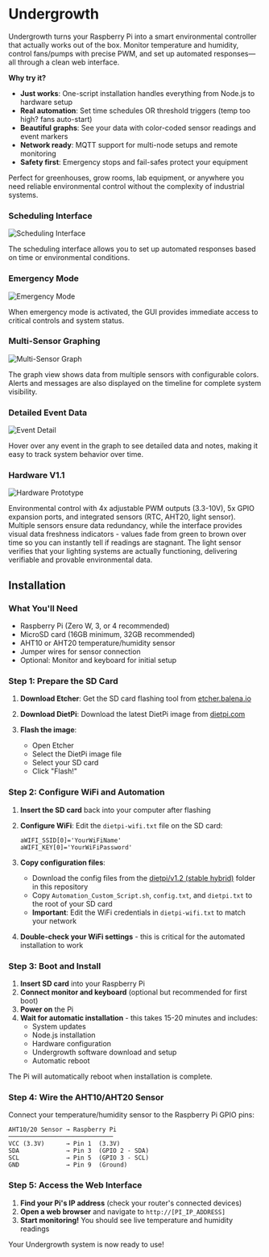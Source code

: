 # Undergrowth

Undergrowth turns your Raspberry Pi into a smart environmental controller that actually works out of the box. Monitor temperature and humidity, control fans/pumps with precise PWM, and set up automated responses—all through a clean web interface.

**Why try it?**
- **Just works**: One-script installation handles everything from Node.js to hardware setup
- **Real automation**: Set time schedules OR threshold triggers (temp too high? fans auto-start)
- **Beautiful graphs**: See your data with color-coded sensor readings and event markers
- **Network ready**: MQTT support for multi-node setups and remote monitoring
- **Safety first**: Emergency stops and fail-safes protect your equipment

Perfect for greenhouses, grow rooms, lab equipment, or anywhere you need reliable environmental control without the complexity of industrial systems.

### Scheduling Interface
![Scheduling Interface](public/assets/screenshots/image-2025-06-06-225754.png)

The scheduling interface allows you to set up automated responses based on time or environmental conditions.

### Emergency Mode
![Emergency Mode](public/assets/screenshots/image-2025-06-06-225848.png)

When emergency mode is activated, the GUI provides immediate access to critical controls and system status.

### Multi-Sensor Graphing
![Multi-Sensor Graph](public/assets/screenshots/image-2025-06-07-163954.png)

The graph view shows data from multiple sensors with configurable colors. Alerts and messages are also displayed on the timeline for complete system visibility.

### Detailed Event Data
![Event Detail](public/assets/screenshots/image-2025-06-07-164051.png)

Hover over any event in the graph to see detailed data and notes, making it easy to track system behavior over time.

### Hardware V1.1
![Hardware Prototype](public/assets/screenshots/image-2025-06-22-183414.png)

Environmental control with 4x adjustable PWM outputs (3.3-10V), 5x GPIO expansion ports, and integrated sensors (RTC, AHT20, light sensor). Multiple sensors ensure data redundancy, while the interface provides visual data freshness indicators - values fade from green to brown over time so you can instantly tell if readings are stagnant. The light sensor verifies that your lighting systems are actually functioning, delivering verifiable and provable environmental data.

## Installation

### What You'll Need
- Raspberry Pi (Zero W, 3, or 4 recommended)
- MicroSD card (16GB minimum, 32GB recommended)
- AHT10 or AHT20 temperature/humidity sensor
- Jumper wires for sensor connection
- Optional: Monitor and keyboard for initial setup

### Step 1: Prepare the SD Card

1. **Download Etcher**: Get the SD card flashing tool from [etcher.balena.io](https://etcher.balena.io/#download-etcher)

2. **Download DietPi**: Download the latest DietPi image from [dietpi.com](https://dietpi.com/downloads/images/DietPi_RPi234-ARMv8-Bookworm.img.xz)

3. **Flash the image**: 
   - Open Etcher
   - Select the DietPi image file
   - Select your SD card
   - Click "Flash!"

### Step 2: Configure WiFi and Automation

1. **Insert the SD card** back into your computer after flashing

2. **Configure WiFi**: Edit the `dietpi-wifi.txt` file on the SD card:
   ```
   aWIFI_SSID[0]='YourWiFiName'
   aWIFI_KEY[0]='YourWiFiPassword'
   ```

3. **Copy configuration files**: 
   - Download the config files from the [dietpi/v1.2 (stable hybrid)](https://github.com/colepurbaugh/undergrowth-node/tree/main/dietpi/v1.2%20(stable%20hybrid)) folder in this repository
   - Copy `Automation_Custom_Script.sh`, `config.txt`, and `dietpi.txt` to the root of your SD card
   - **Important**: Edit the WiFi credentials in `dietpi-wifi.txt` to match your network

4. **Double-check your WiFi settings** - this is critical for the automated installation to work

### Step 3: Boot and Install

1. **Insert SD card** into your Raspberry Pi
2. **Connect monitor and keyboard** (optional but recommended for first boot)
3. **Power on** the Pi
4. **Wait for automatic installation** - this takes 15-20 minutes and includes:
   - System updates
   - Node.js installation
   - Hardware configuration
   - Undergrowth software download and setup
   - Automatic reboot

The Pi will automatically reboot when installation is complete.

### Step 4: Wire the AHT10/AHT20 Sensor

Connect your temperature/humidity sensor to the Raspberry Pi GPIO pins:

```
AHT10/20 Sensor → Raspberry Pi
─────────────────────────────
VCC (3.3V)      → Pin 1  (3.3V)
SDA             → Pin 3  (GPIO 2 - SDA)
SCL             → Pin 5  (GPIO 3 - SCL)
GND             → Pin 9  (Ground)
```

### Step 5: Access the Web Interface

1. **Find your Pi's IP address** (check your router's connected devices)
2. **Open a web browser** and navigate to `http://[PI_IP_ADDRESS]`
3. **Start monitoring!** You should see live temperature and humidity readings

Your Undergrowth system is now ready to use!
